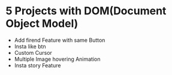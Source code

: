 # 5 Projects with DOM(Document Object Model)

-  Add firend Feature with same Button
-  Insta like btn
-  Custom Cursor
-  Multiple Image hovering Animation
-  Insta story Feature
